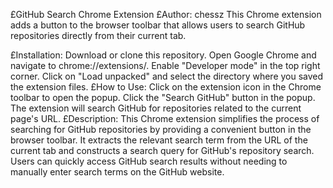 £GitHub Search Chrome Extension
£Author: chessz
This Chrome extension adds a button to the browser toolbar that allows users to search GitHub repositories directly from their current tab.

£Installation:
Download or clone this repository.
Open Google Chrome and navigate to chrome://extensions/.
Enable "Developer mode" in the top right corner.
Click on "Load unpacked" and select the directory where you saved the extension files.
£How to Use:
Click on the extension icon in the Chrome toolbar to open the popup.
Click the "Search GitHub" button in the popup.
The extension will search GitHub for repositories related to the current page's URL.
£Description:
This Chrome extension simplifies the process of searching for GitHub repositories by providing a convenient button in the browser toolbar. It extracts the relevant search term from the URL of the current tab and constructs a search query for GitHub's repository search. Users can quickly access GitHub search results without needing to manually enter search terms on the GitHub website.
